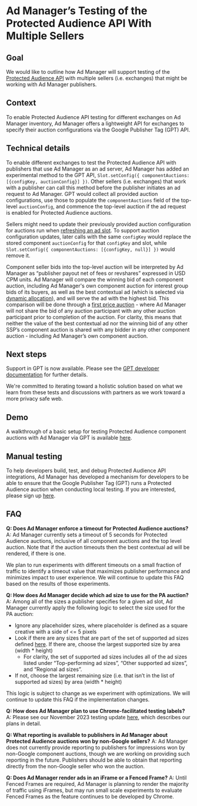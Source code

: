# Ad Manager’s Testing of the Protected Audience API With Multiple Sellers
## Goal
We would like to outline how Ad Manager will support testing of the [Protected Audience API](https://github.com/WICG/turtledove/blob/main/FLEDGE.md) with multiple sellers (i.e. exchanges) that might be working with Ad Manager publishers.

## Context 
To enable Protected Audience API testing for different exchanges on Ad Manager inventory, Ad Manager offers a lightweight API for exchanges to specify their auction configurations via the Google Publisher Tag (GPT) API. 

## Technical details
To enable different exchanges to test the Protected Audience API with publishers that use Ad Manager as an ad server, Ad Manager has added an experimental method to the GPT API, `Slot.setConfig({ componentAuctions: [{configKey, auctionConfig}] })`. Other sellers (i.e. exchanges) that work with a publisher can call this method before the publisher initiates an ad request to Ad Manager. GPT would collect all provided auction configurations, use those to populate the `componentAuctions` field of the top-level `auctionConfig`, and commence the top-level auction if the ad request is enabled for Protected Audience auctions.

Sellers might need to update their previously provided auction configuration for auctions run when [refreshing an ad slot](https://developers.google.com/publisher-tag/samples/refresh). To support auction configuration updates, later calls with the same `configKey` would replace the stored component `auctionConfig` for that `configKey` and slot, while `Slot.setConfig({ componentAuctions: [{configKey, null}] })` would remove it.

Component seller bids into the top-level auction will be interpreted by Ad Manager as “publisher payout net of fees or revshares” expressed in USD CPM units. Ad Manager will compare the winning bid of each component auction, including Ad Manager's own component auction for interest group bids of its buyers, as well as the best contextual ad (which is selected via [dynamic allocation](https://support.google.com/admanager/answer/3721872?hl=en)), and will serve the ad with the highest bid.  This comparison will be done through a [first price auction](https://blog.google/products/admanager/update-first-price-auctions-google-ad-manager/) - where Ad Manager will not share the bid of any auction participant with any other auction participant prior to completion of the auction. For clarity, this means that neither the value of the best contextual ad nor the winning bid of any other SSP’s component auction is shared with any bidder in any other component auction - including Ad Manager’s own component auction. 

## Next steps
Support in GPT is now available. Please see the [GPT developer documentation](https://developers.google.com/publisher-tag/reference#googletag.config.componentauctionconfig) for further details. 

We're committed to iterating toward a holistic solution based on what we learn from these tests and discussions with partners as we work toward a more privacy safe web. 

## Demo
A walkthrough of a basic setup for testing Protected Audience component auctions with Ad Manager via GPT is available [here](demo.md).

## Manual testing
To help developers build, test, and debug Protected Audience API integrations, Ad Manager has developed a mechanism for developers to be able to ensure that the Google Publisher Tag (GPT) runs a Protected Audience auction when conducting local testing.  If you are interested, please sign up [here](https://services.google.com/fb/forms/uastringformultisellertestsignup/).

## FAQ
**Q: Does Ad Manager enforce a timeout for Protected Audience auctions?**
A: Ad Manager currently sets a timeout of 5 seconds for Protected Audience auctions, inclusive of all component auctions and the top level auction. Note that if the auction timeouts then the best contextual ad will be rendered, if there is one. 

We plan to run experiments with different timeouts on a small fraction of traffic to identify a timeout value that maximizes publisher performance and minimizes impact to user experience. We will continue to update this FAQ based on the results of those experiments.

**Q: How does Ad Manager decide which ad size to use for the PA auction?** 
A: Among all of the sizes a publisher specifies for a given ad slot, Ad Manager currently apply the following logic to select the size used for the PA auction:
- Ignore any placeholder sizes, where placeholder is defined as a square creative with a side of <= 5 pixels 
- Look if there are any sizes that are part of the set of supported ad sizes defined [here](https://support.google.com/admanager/answer/1100453?hl=en). If there are, choose the largest supported size by area (width * height)
  - For clarity, the set of supported ad sizes includes all of the ad sizes listed under  “Top-performing ad sizes”, “Other supported ad sizes”, and “Regional ad sizes”. 
- If not, choose the largest remaining size (i.e. that isn’t in the list of supported ad sizes) by area (width * height)

This logic is subject to change as we experiment with optimizations. We will continue to update this FAQ if the implementation changes. 

**Q: How does Ad Manager plan to use Chrome-facilitated testing labels?**  
A: Please see our November 2023 testing update [here](https://support.google.com/admanager/answer/13178817?hl=en&ref_topic=12264880&sjid=16287796969466812891-NA), which describes our plans in detail. 

**Q: What reporting is available to publishers in Ad Manager about Protected Audience auctions won by non-Google sellers?**
A: Ad Manager does not currently provide reporting to publishers for impressions won by non-Google component auctions, though we are working on providing such reporting in the future.  Publishers should be able to obtain that reporting directly from the non-Google seller who won the auction.

**Q: Does Ad Manager render ads in an iFrame or a Fenced Frame?**
A: Until Fenced Frames are required, Ad Manager is planning to render the majority of traffic using iFrames, but may run small scale experiments to evaluate Fenced Frames as the feature continues to be developed by Chrome. 

